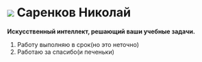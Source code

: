 # ![](img/cat.png) Саренков Николай

**Искусственный интеллект, решающий ваши учебные задачи.**

1. Работу выполняю в срок(но это неточно)
2. Работаю за спасибо(и печеньки)

